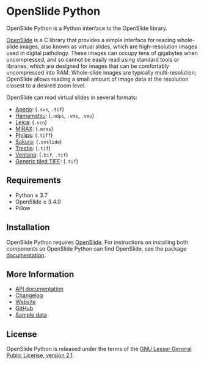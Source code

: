 # OpenSlide Python

OpenSlide Python is a Python interface to the OpenSlide library.

[OpenSlide] is a C library that provides a simple interface for reading
whole-slide images, also known as virtual slides, which are high-resolution
images used in digital pathology.  These images can occupy tens of gigabytes
when uncompressed, and so cannot be easily read using standard tools or
libraries, which are designed for images that can be comfortably
uncompressed into RAM.  Whole-slide images are typically multi-resolution;
OpenSlide allows reading a small amount of image data at the resolution
closest to a desired zoom level.

OpenSlide can read virtual slides in several formats:

* [Aperio][]: (`.svs`, `.tif`)
* [Hamamatsu][]: (`.ndpi`, `.vms`, `.vmu`)
* [Leica][]: (`.scn`)
* [MIRAX][]: (`.mrxs`)
* [Philips][]: (`.tiff`)
* [Sakura][]: (`.svslide`)
* [Trestle][]: (`.tif`)
* [Ventana][]: (`.bif`, `.tif`)
* [Generic tiled TIFF][]: (`.tif`)

[OpenSlide]: https://openslide.org/
[Aperio]: https://openslide.org/formats/aperio/
[Hamamatsu]: https://openslide.org/formats/hamamatsu/
[Leica]: https://openslide.org/formats/leica/
[MIRAX]: https://openslide.org/formats/mirax/
[Philips]: https://openslide.org/formats/philips/
[Sakura]: https://openslide.org/formats/sakura/
[Trestle]: https://openslide.org/formats/trestle/
[Ventana]: https://openslide.org/formats/ventana/
[Generic tiled TIFF]: https://openslide.org/formats/generic-tiff/


## Requirements

* Python &ge; 3.7
* OpenSlide &ge; 3.4.0
* Pillow


## Installation

OpenSlide Python requires [OpenSlide].  For instructions on installing both
components so OpenSlide Python can find OpenSlide, see the package
[documentation][installing].

[installing]: https://openslide.org/api/python/#installing


## More Information

- [API documentation](https://openslide.org/api/python/)
- [Changelog](https://raw.github.com/openslide/openslide-python/main/CHANGELOG.txt)
- [Website][OpenSlide]
- [GitHub](https://github.com/openslide/openslide-python)
- [Sample data](http://openslide.cs.cmu.edu/download/openslide-testdata/)


## License

OpenSlide Python is released under the terms of the [GNU Lesser General
Public License, version 2.1](https://raw.github.com/openslide/openslide-python/main/lgpl-2.1.txt).
